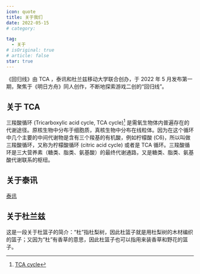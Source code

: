 ```yaml
---
icon: quote
title: 关于我们
date: 2022-05-15
# category:

tag:
  - 关于
# isOriginal: true
# article: false
star: true
---
```


《回归线》由 TCA ，泰讯和杜兰兹移动大学联合创办，于 2022 年 5 月发布第一期，聚焦于《明日方舟》同人创作，不断地探索游戏二创的“回归线”。

## 关于 TCA

三羧酸循环 (Tricarboxylic acid cycle, TCA cycle)[^1] 是需氧生物体内普遍存在的代谢途径。原核生物中分布于细胞质，真核生物中分布在线粒体。因为在这个循环中几个主要的中间代谢物是含有三个羧基的有机酸，例如柠檬酸 (C6)，所以叫做三羧酸循环，又称为柠檬酸循环 (citric acid cycle) 或者是 TCA 循环。三羧酸循环是三大营养素（糖类、脂类、氨基酸）的最终代谢通路，又是糖类、脂类、氨基酸代谢联系的枢纽。

[^1]: [TCA cycle](https://baike.baidu.com/item/三羧酸循环/437762)

## 关于泰讯

[泰讯](https://terrach.net/)

## 关于杜兰兹

这是一段关于杜篮子的简介：“杜”指杜梨树，因此杜篮子就是用杜梨树的木材编织的篮子；又因为“杜”有香草的意思，因此杜篮子也可以指用来装香草和野花的篮子。